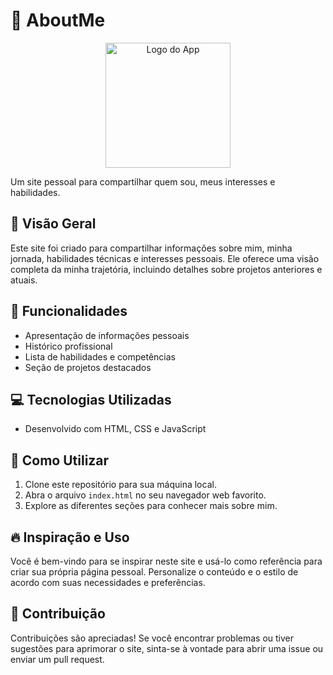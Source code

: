 # 🌟 AboutMe
<p align="center">
  <img src="https://media.licdn.com/dms/image/D4D22AQEqu-XA4Eet3g/feedshare-shrink_800/0/1689001775518?e=1701907200&v=beta&t=sQGt1kxHAiBiER367A0s4f1CZUqjYJG2jIZN6IJVxZg" alt="Logo do App" width="200">
</p>

Um site pessoal para compartilhar quem sou, meus interesses e habilidades.

## 📜 Visão Geral

Este site foi criado para compartilhar informações sobre mim, minha jornada, habilidades técnicas e interesses pessoais. Ele oferece uma visão completa da minha trajetória, incluindo detalhes sobre projetos anteriores e atuais.

## 🚀 Funcionalidades

- Apresentação de informações pessoais
- Histórico profissional
- Lista de habilidades e competências
- Seção de projetos destacados

## 💻 Tecnologias Utilizadas

- Desenvolvido com HTML, CSS e JavaScript

## 📂 Como Utilizar

1. Clone este repositório para sua máquina local.
2. Abra o arquivo `index.html` no seu navegador web favorito.
3. Explore as diferentes seções para conhecer mais sobre mim.

## 🔥 Inspiração e Uso

Você é bem-vindo para se inspirar neste site e usá-lo como referência para criar sua própria página pessoal. Personalize o conteúdo e o estilo de acordo com suas necessidades e preferências.

## 🙌 Contribuição

Contribuições são apreciadas! Se você encontrar problemas ou tiver sugestões para aprimorar o site, sinta-se à vontade para abrir uma issue ou enviar um pull request.




